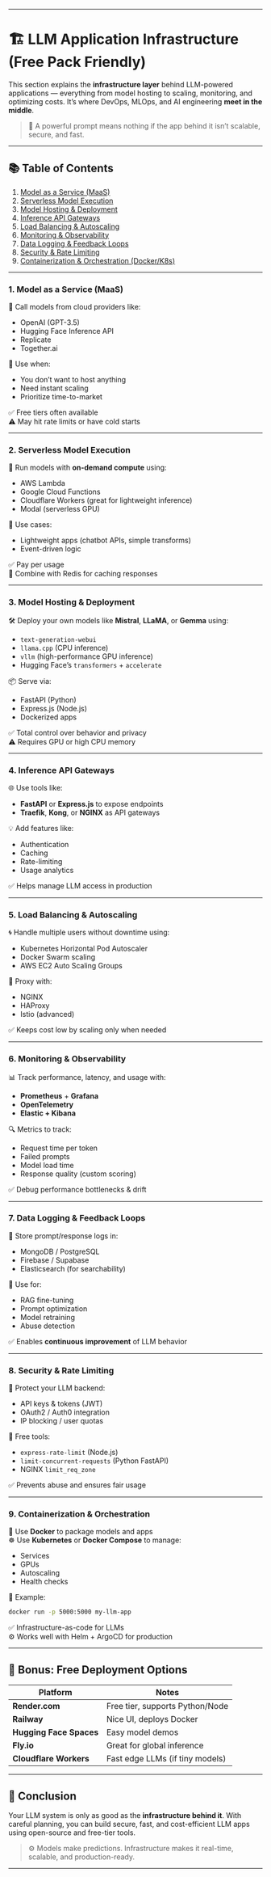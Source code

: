 
---

# 🏗️ LLM Application Infrastructure (Free Pack Friendly)

This section explains the **infrastructure layer** behind LLM-powered applications — everything from model hosting to scaling, monitoring, and optimizing costs. It’s where DevOps, MLOps, and AI engineering **meet in the middle**.

> 🧠 A powerful prompt means nothing if the app behind it isn’t scalable, secure, and fast.

---

## 📚 Table of Contents

1. [Model as a Service (MaaS)](#1-model-as-a-service-maas)
2. [Serverless Model Execution](#2-serverless-model-execution)
3. [Model Hosting & Deployment](#3-model-hosting--deployment)
4. [Inference API Gateways](#4-inference-api-gateways)
5. [Load Balancing & Autoscaling](#5-load-balancing--autoscaling)
6. [Monitoring & Observability](#6-monitoring--observability)
7. [Data Logging & Feedback Loops](#7-data-logging--feedback-loops)
8. [Security & Rate Limiting](#8-security--rate-limiting)
9. [Containerization & Orchestration (Docker/K8s)](#9-containerization--orchestration)

---

### 1. Model as a Service (MaaS)

🧠 Call models from cloud providers like:
- OpenAI (GPT-3.5)
- Hugging Face Inference API
- Replicate
- Together.ai

📌 Use when:
- You don’t want to host anything
- Need instant scaling
- Prioritize time-to-market

✅ Free tiers often available  
⚠️ May hit rate limits or have cold starts

---

### 2. Serverless Model Execution

🚀 Run models with **on-demand compute** using:
- AWS Lambda
- Google Cloud Functions
- Cloudflare Workers (great for lightweight inference)
- Modal (serverless GPU)

📌 Use cases:
- Lightweight apps (chatbot APIs, simple transforms)
- Event-driven logic

✅ Pay per usage  
🔧 Combine with Redis for caching responses

---

### 3. Model Hosting & Deployment

🛠️ Deploy your own models like **Mistral**, **LLaMA**, or **Gemma** using:
- `text-generation-webui`
- `llama.cpp` (CPU inference)
- `vllm` (high-performance GPU inference)
- Hugging Face’s `transformers` + `accelerate`

📦 Serve via:
- FastAPI (Python)
- Express.js (Node.js)
- Dockerized apps

✅ Total control over behavior and privacy  
⚠️ Requires GPU or high CPU memory

---

### 4. Inference API Gateways

🌐 Use tools like:
- **FastAPI** or **Express.js** to expose endpoints  
- **Traefik**, **Kong**, or **NGINX** as API gateways

💡 Add features like:
- Authentication
- Caching
- Rate-limiting
- Usage analytics

✅ Helps manage LLM access in production

---

### 5. Load Balancing & Autoscaling

🌀 Handle multiple users without downtime using:
- Kubernetes Horizontal Pod Autoscaler
- Docker Swarm scaling
- AWS EC2 Auto Scaling Groups

📌 Proxy with:
- NGINX
- HAProxy
- Istio (advanced)

✅ Keeps cost low by scaling only when needed

---

### 6. Monitoring & Observability

📊 Track performance, latency, and usage with:
- **Prometheus** + **Grafana**
- **OpenTelemetry**
- **Elastic + Kibana**

🔍 Metrics to track:
- Request time per token
- Failed prompts
- Model load time
- Response quality (custom scoring)

✅ Debug performance bottlenecks & drift

---

### 7. Data Logging & Feedback Loops

📁 Store prompt/response logs in:
- MongoDB / PostgreSQL
- Firebase / Supabase
- Elasticsearch (for searchability)

📌 Use for:
- RAG fine-tuning
- Prompt optimization
- Model retraining
- Abuse detection

✅ Enables **continuous improvement** of LLM behavior

---

### 8. Security & Rate Limiting

🔐 Protect your LLM backend:
- API keys & tokens (JWT)
- OAuth2 / Auth0 integration
- IP blocking / user quotas

📌 Free tools:
- `express-rate-limit` (Node.js)
- `limit-concurrent-requests` (Python FastAPI)
- NGINX `limit_req_zone`

✅ Prevents abuse and ensures fair usage

---

### 9. Containerization & Orchestration

🐳 Use **Docker** to package models and apps  
☸️ Use **Kubernetes** or **Docker Compose** to manage:

- Services
- GPUs
- Autoscaling
- Health checks

📌 Example:
```bash
docker run -p 5000:5000 my-llm-app
```

✅ Infrastructure-as-code for LLMs  
⚙️ Works well with Helm + ArgoCD for production

---

## 🧩 Bonus: Free Deployment Options

| Platform       | Notes |
|----------------|-------|
| **Render.com** | Free tier, supports Python/Node |
| **Railway**    | Nice UI, deploys Docker |
| **Hugging Face Spaces** | Easy model demos |
| **Fly.io**     | Great for global inference |
| **Cloudflare Workers** | Fast edge LLMs (if tiny models) |

---

## 🚀 Conclusion

Your LLM system is only as good as the **infrastructure behind it**. With careful planning, you can build secure, fast, and cost-efficient LLM apps using open-source and free-tier tools.

> ⚙️ Models make predictions. Infrastructure makes it real-time, scalable, and production-ready.

---
